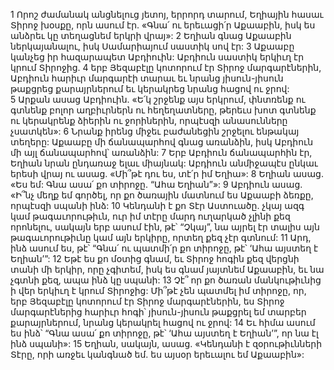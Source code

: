 1 Որոշ ժամանակ անցնելուց յետոյ, երրորդ տարում, Եղիային հասաւ Տիրոջ խօսքը, որն ասում էր. «Գնա՛ ու երեւացի՛ր Աքաաբին, իսկ ես անձրեւ կը տեղացնեմ երկրի վրայ»: 2 Եղիան գնաց Աքաաբին ներկայանալու, իսկ Սամարիայում սաստիկ սով էր: 3 Աքաաբը կանչեց իր հազարապետ Աբդիուին: Աբդիուն սաստիկ երկիւղ էր կրում Տիրոջից. 4 երբ Յեզաբէլը կոտորում էր Տիրոջ մարգարէներին, Աբդիուն հարիւր մարգարէի տարաւ եւ նրանց յիսուն-յիսուն թաքցրեց քարայրներում եւ կերակրեց նրանց հացով ու ջրով: 5 Արքան ասաց Աբդիուին. «Ե՛կ շրջենք այս երկրում, փնտռենք ու գտնենք բոլոր աղբիւրներն ու հեղեղատները, թերեւս խոտ գտնենք ու կերակրենք ձիերին ու ջորիներին, որպէսզի անասունները չսատկեն»: 6 Նրանք իրենց միջեւ բաժանեցին շրջելու ենթակայ տեղերը: Աքաաբը մի ճանապարհով գնաց առանձին, իսկ Աբդիուն մի այլ ճանապարհով՝ առանձին:
7 Երբ Աբդիուն ճանապարհին էր, Եղիան նրան ընդառաջ ելաւ միայնակ: Աբդիուն անմիջապէս ընկաւ երեսի վրայ ու ասաց. «Մի՞թէ դու ես, տէ՛ր իմ Եղիա»: 8 Եղիան ասաց. «Ես եմ: Գնա ասա՛ քո տիրոջը. “Ահա Եղիան”»: 9 Աբդիուն ասաց. «Ի՞նչ մեղք եմ գործել, որ քո ծառային մատնում ես Աքաաբի ձեռքը, որպէսզի սպանի ինձ: 10 Կենդանի է քո Տէր Աստուածը. չկայ ազգ կամ թագաւորութիւն, ուր իմ տէրը մարդ ուղարկած չլինի քեզ որոնելու, սակայն երբ ասում էին, թէ՝ “Չկայ”, նա այրել էր տալիս այն թագաւորութիւնը կամ այն երկիրը, որտեղ քեզ չէր գտնում: 11 Արդ, ինձ ասում ես, թէ՝ “Գնա՛ ու պատմի՛ր քո տիրոջը, թէ՝ ‘Ահա այստեղ է Եղիան’”: 12 Եթէ ես քո մօտից գնամ, եւ Տիրոջ հոգին քեզ վերցնի տանի մի երկիր, որը չգիտեմ, իսկ ես գնամ յայտնեմ Աքաաբին, եւ նա չգտնի քեզ, ապա ինձ կը սպանի: 13 Չէ՞ որ քո ծառան մանկութիւնից ի վեր երկիւղ է կրում Տիրոջից: Մի՞թէ չեն պատմել իմ տիրոջը, որ, երբ Յեզաբէլը կոտորում էր Տիրոջ մարգարէներին, ես Տիրոջ մարգարէներից հարիւր հոգի՝ յիսուն-յիսուն թաքցրել եմ տարբեր քարայրներում, նրանց կերակրել հացով ու ջրով: 14 Եւ հիմա ասում ես ինձ՝ “Գնա ասա՛ քո տիրոջը, թէ՝ ‘Ահա այստեղ է Եղիան’”, որ նա էլ ինձ սպանի»: 15 Եղիան, սակայն, ասաց. «Կենդանի է զօրութիւնների Տէրը, որի առջեւ կանգնած եմ. ես այսօր երեւալու եմ Աքաաբին»:
